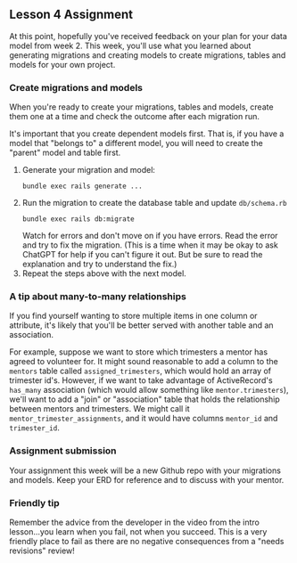 ## Lesson 4 Assignment
At this point, hopefully you've received feedback on your plan for your data model from week 2. This week, you'll use what you learned about generating migrations and creating models to create migrations, tables and models for your own project.

### Create migrations and models
When you're ready to create your migrations, tables and models, create them one at a time and check the outcome after each migration run.

It's important that you create dependent models first. That is, if you have a model that "belongs to" a different model, you will need to create the "parent" model and table first.
1. Generate your migration and model:
   ```
   bundle exec rails generate ...
   ```
2. Run the migration to create the database table and update `db/schema.rb`
   ```
   bundle exec rails db:migrate
   ```
   Watch for errors and don't move on if you have errors. Read the error and try to fix the migration. (This is a time when it may be okay to ask ChatGPT for help if you can't figure it out. But be sure to read the explanation and try to understand the fix.)
3. Repeat the steps above with the next model.


### A tip about many-to-many relationships
If you find yourself wanting to store multiple items in one column or attribute, it's likely that you'll be better served with another table and an association. 

For example, suppose we want to store which trimesters a mentor has agreed to volunteer for. It might sound reasonable to add a column to the `mentors` table called `assigned_trimesters`, which would hold an array of trimester id's. However, if we want to take advantage of ActiveRecord's `has_many` association (which would allow something like `mentor.trimesters`), we'll want to add a "join" or "association" table that holds the relationship between mentors and trimesters. We might call it `mentor_trimester_assignments`, and it would have columns `mentor_id` and `trimester_id`.

### Assignment submission
Your assignment this week will be a new Github repo with your migrations and models. Keep your ERD for reference and to discuss with your mentor.

### Friendly tip
Remember the advice from the developer in the video from the intro lesson...you learn when you fail, not when you succeed. This is a very friendly place to fail as there are no negative consequences from a "needs revisions" review!

